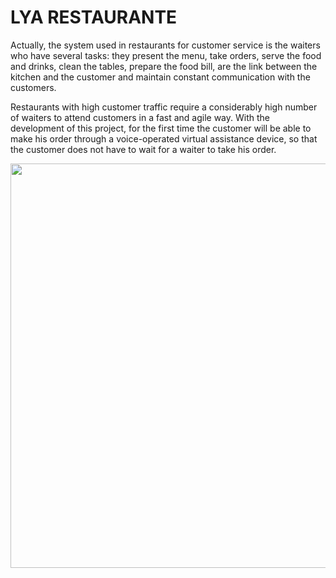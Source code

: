 # LYA RESTAURANTE
Actually, the system used in restaurants for customer service is the waiters who have several tasks: they present the menu, take orders, serve the food and drinks, clean the tables, prepare the food bill, are the link between the kitchen and the customer and maintain constant communication with the customers.  

Restaurants with high customer traffic require a considerably high number of waiters to attend customers in a fast and agile way. With the development of this project, for the first time the customer will be able to make his order through a voice-operated virtual assistance device, so that the customer does not have to wait for a waiter to take his order.

<img width="647" src="https://github.com/CesarInzunsa/LYA_RESTAURANTE/assets/67014675/896f47c3-fae2-457b-84e5-9d13b9ec2d1f">
